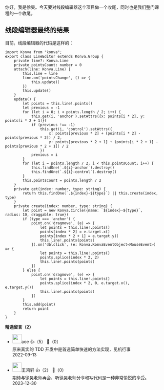 你好，我是徐昊。今天要对线段编辑器这个项目做一个收尾，同时也是我们整门课程的一个收尾。

## 线段编辑器最终的结果

目前，线段编辑器的代码是这样的：

```plain
import Konva from "konva";
export class LineEditor extends Konva.Group {
    private line?: Konva.Line
    private pointsCount: number = 0
    attach(line: Konva.Line) {
        this.line = line
        line.on('pointsChange', () => {
            this.update()
        })
        this.update()
    }
    update() {
        let points = this.line!.points()
        let previous = -1
        for (let i = 0; i < points.length / 2; i++) {
            this.get(i, 'anchor').setAttrs({x: points[i * 2], y: points[i * 2 + 1]})
            if (previous !== -1)
                this.get(i, 'control').setAttrs({
                    x: points[previous * 2] + (points[i * 2] - points[previous * 2]) / 2,
                    y: points[previous * 2 + 1] + (points[i * 2 + 1] - points[previous * 2 + 1]) / 2
                })
            previous = i
        }
        for (let i = points.length / 2; i < this.pointsCount; i++) {
            this.findOne(`.${i}-anchor`).destroy()
            this.findOne(`.${i}-control`).destroy()
        }
        this.pointsCount = points.length / 2
    }
    private get(index: number, type: string) {
        return this.findOne(`.${index}-${type}`) || this.create(index, type)
    }
    private create(index: number, type: string) {
        let point = new Konva.Circle({name: `${index}-${type}`, radius: 10, draggable: true})
        if (type === 'anchor') {
            point.on('dragmove', (e) => {
                let points = this.line!.points()
                points[index * 2] = e.target.x()
                points[index * 2 + 1] = e.target.y()
                this.line!.points(points)
            }).on('dblclick', (e: Konva.KonvaEventObject<MouseEvent>) => {
                let points = this.line!.points()
                points.splice(index * 2, 2)
                this.line!.points(points)
            })
        } else {
            point.on('dragmove', (e) => {
                let points = this.line!.points()
                points.splice(index * 2, 0, e.target.x(), e.target.y())
                this.line!.points(points)
            })
        }
        this.add(point)
        return point
    }
}

```
<div><strong>精选留言（2）</strong></div><ul>
<li><img src="https://static001.geekbang.org/account/avatar/00/11/1d/de/62bfa83f.jpg" width="30px"><span>aoe</span> 👍（5） 💬（0）<div>原来真实的 TDD 开发中是首选简单快速的方法实现，见机行事</div>2022-09-13</li><br/><li><img src="https://static001.geekbang.org/account/avatar/00/1f/e0/54/c2a1abbc.jpg" width="30px"><span>王鸿轩</span> 👍（2） 💬（0）<div>期待与徐昊老师再会，听徐昊老师分享和写代码是一种非常愉悦的享受。</div>2023-12-30</li><br/>
</ul>
